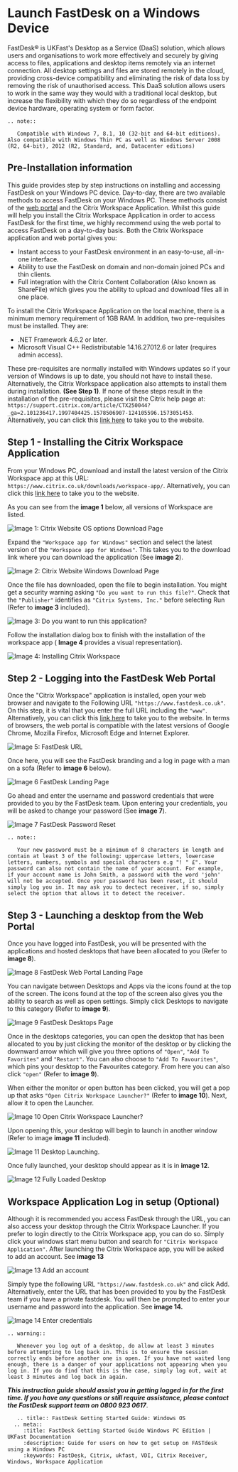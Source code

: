 # Launch FastDesk on a Windows Device

FastDesk®  is UKFast's Desktop as a Service (DaaS) solution, which allows users and organisations to work more effectively and securely by giving access to files, applications and desktop items remotely via an internet connection. All desktop settings and files are stored remotely in the cloud, providing cross-device compatibility and eliminating the risk of data loss by removing the risk of unauthorised access. This DaaS solution allows users to work in the same way they would with a traditional local desktop, but increase the flexibility with which they do so regardless of the endpoint device hardware, operating system or form factor.

```eval_rst
.. note::

   Compatible with Windows 7, 8.1, 10 (32-bit and 64-bit editions). Also compatible with Windows Thin PC as well as Windows Server 2008 (R2, 64-bit), 2012 (R2, Standard, and, Datacenter editions)

```

## Pre-Installation information

This guide provides step by step instructions on installing and accessing FastDesk on your Windows PC device. Day-to-day, there are two available methods to access FastDesk on your Windows PC. These methods consist of the [web portal](https://www.fastdesk.co.uk/) and the Citrix Workspace Application. Whilst this guide will help you install the Citrix Workspace Application in order to access FastDesk for the first time, we highly recommend using the web portal to access FastDesk on a day-to-day basis. Both the Citrix Workspace application and web portal gives you:

- Instant access to your FastDesk environment in an easy-to-use, all-in-one interface.
- Ability to use the FastDesk on domain and non-domain joined PCs and thin clients.
- Full integration with the Citrix Content Collaboration (Also known as ShareFile) which gives you the ability to upload and download files all in one place.

To install the Citrix Workspace Application on the local machine, there is a minimum memory requirement of 1GB RAM. In addition, two pre-requisites must be installed. They are:

- .NET Framework 4.6.2 or later.
- Microsoft Visual C++ Redistributable 14.16.27012.6 or later (requires admin access).

These pre-requisites are normally installed with Windows updates so if your version of Windows is up to date, you should not have to install these. Alternatively, the Citrix Workspace application also attempts to install them during installation. **(See Step 1)**. If none of these steps result in the installation of the pre-requisites, please visit the Citrix help page at:
`https://support.citrix.com/article/CTX250044?_ga=2.101236417.1997404425.1578506907-124105596.1573051453`. Alternatively, you can click this [link here](https://support.citrix.com/article/CTX250044?_ga=2.101236417.1997404425.1578506907-124105596.1573051453) to take you to the website.


## Step 1 - Installing the Citrix Workspace Application

From your Windows PC, download and install the latest version of the Citrix Workspace app at this URL:
`https://www.citrix.co.uk/downloads/workspace-app/`. Alternatively, you can click this [link here](https://www.citrix.co.uk/downloads/workspace-app/) to take you to the website.


As you can see from the **image 1** below, all versions of Workspace are listed.

![Image 1: Citrix Website OS options Download Page](files/Website_download.PNG "Image 1: Citrix website OS options download page")

Expand the `"Workspace app for Windows"` section and select the latest version of the `"Workspace app for Windows"`. This takes you to the download link where you can download the application (See **image 2**).

![Image 2: Citrix Website Windows Download Page](files/Website_download2.PNG "Image 2: Citrix website Windows download page")

Once the file has downloaded, open the file to begin installation. You might get a security warning asking `"Do you want to run this file?"`. Check that the `"Publisher"` identifies as `"Citrix Systems, Inc."` before selecting Run (Refer to **image 3** included).

![Image 3: Do you want to run this application?](files/Run_file.PNG "Image 3: Do you want to run this application?")

Follow the installation dialog box to finish with the installation of the workspace app ( **Image 4** provides a visual representation).

![Image 4: Installing Citrix Workspace](files/Installing_app.PNG "Image 4: Installing Citrix Workspace Dialog box")

## Step 2 - Logging into the FastDesk Web Portal

Once the "Citrix Workspace" application is installed, open your web browser and navigate to the Following URL `"https://www.fastdesk.co.uk"`. On this step, it is vital that you enter the full URL including the `"www"`. Alternatively, you can click this [link here](https://www.fastdesk.co.uk) to take you to the website. In terms of browsers, the web portal is compatible with the latest versions of Google Chrome, Mozilla Firefox, Microsoft Edge and Internet Explorer.

![Image 5: FastDesk URL](files/Url.png "Image 5: FastDesk URL")

Once here, you will see the FastDesk branding and a log in page with a man on a sofa (Refer to **image 6** below).


![Image 6 FastDesk Landing Page](files/Welcome_screen.png "Image 6: FastDesk Landing Page")

Go ahead and enter the username and password credentials that were provided to you by the FastDesk team. Upon entering your credentials, you will be asked to change your password (See **image 7**).

![Image 7 FastDesk Password Reset](files/resetpassword.png "Image 7: FastDesk Password Reset Page")

```eval_rst
.. note::

   Your new password must be a minimum of 8 characters in length and contain at least 3 of the following: uppercase letters, lowercase letters, numbers, symbols and special characters e.g "! " £". Your password can also not contain the name of your account. For example, if your account name is John Smith, a password with the word 'john' will not be accepted. Once your password has been reset, it should simply log you in. It may ask you to dectect receiver, if so, simply select the option that allows it to detect the receiver.

```

## Step 3 - Launching a desktop from the Web Portal

Once you have logged into FastDesk, you will be presented with the applications and hosted desktops that have been allocated to you (Refer to **image 8**).

![Image 8 FastDesk Web Portal Landing Page](files/HomeScreen.PNG "Image 8: FastDesk Web Portal Landing Page")

You can navigate between Desktops and Apps via the icons found at the top of the screen. The icons found at the top of the screen also gives you the ability to search as well as open settings. Simply click Desktops to navigate to this category (Refer to **image 9**).

![Image 9 FastDesk Desktops Page](files/storefront.png "Image 9: FASTdesk Desktops Page")

Once in the desktops categories, you can open the desktop that has been allocated to you by just clicking the monitor of the desktop or by clicking the downward arrow which will give you three options of `"Open"`, `"Add To Favorites"` and `"Restart"`. You can also choose to `"Add To Favourites"`, which pins your desktop to the Favourites category. From here you can also click `"open"` (Refer to **image 9**).

When either the monitor or open button has been clicked, you will get a pop up that asks `"Open Citrix Workspace Launcher?"` (Refer to **image 10**). Next, allow it to open the Launcher.

![Image 10 Open Citrix Workspace Launcher?](files/Openlauncher.png "Image 10: Open Citrix Workspace Launcher?")

Upon opening this, your desktop will begin to launch in another window (Refer to image **image 11** included).

![Image 11 Desktop Launching](files/Openingdesktop.PNG "Image 11: Desktop Launching").

Once fully launched, your desktop should appear as it is in **image 12**.

![Image 12 Fully Loaded Desktop](files/otherwindow.png "Image 12: FASTdesk ready for use")

## Workspace Application Log in setup (Optional)

Although it is recommended you access FastDesk through the URL, you can also access your desktop through the Citrix Workspace Launcher. If you prefer to login directly to the Citrix Workspace app, you can do so. Simply click your windows start menu button and search for `"Citrix Workspace Application"`. After launching the Citrix Workspace app, you will be asked to add an account. See **image 13**

![Image 13 Add an account](files/addaccountworkspace.png "Image 13: Add an account")

Simply type the following URL `"https://www.fastdesk.co.uk"` and click Add. Alternatively, enter the URL that has been provided to you by the FastDesk team if you have a private fastdesk. You will then be prompted to enter your username and password into the application. See **image 14.**

![Image 14 Enter credentials](files/entercredsapp.PNG "Image 14: Enter Credentials")


```eval_rst
.. warning::

   Whenever you log out of a desktop, do allow at least 3 minutes before attempting to log back in. This is to ensure the session correctly ends before another one is open. If you have not waited long enough, there is a danger of your applications not appearing when you log in. If you do find that this is the case, simply log out, wait at least 3 minutes and log back in again.

```

**_This instruction guide should assist you in getting logged in for the first time. If you have any questions or still require assistance, please contact the FastDesk support team on 0800 923 0617_**.

 ```eval_rst
    .. title:: FastDesk Getting Started Guide: Windows OS
   .. meta::
      :title: FastDesk Getting Started Guide Windows PC Edition | UKFast Documentation
      :description: Guide for users on how to get setup on FASTdesk using a Windows PC
      :keywords: FastDesk, Citrix, ukfast, VDI, Citrix Receiver, Windows, Workspace Application
```
